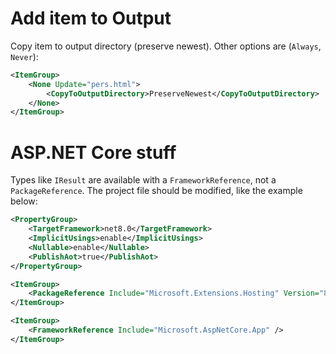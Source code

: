 # Add item to Output

Copy item to output directory (preserve newest). Other options are (`Always`, `Never`):

```xml
<ItemGroup>
	<None Update="pers.html">
		<CopyToOutputDirectory>PreserveNewest</CopyToOutputDirectory>
	</None>
</ItemGroup>

```

# ASP.NET Core stuff

Types like `IResult` are available with a `FrameworkReference`, not a `PackageReference`. The project file should be modified, like the example below:

```xml
<PropertyGroup>
	<TargetFramework>net8.0</TargetFramework>
	<ImplicitUsings>enable</ImplicitUsings>
	<Nullable>enable</Nullable>
	<PublishAot>true</PublishAot>
</PropertyGroup>

<ItemGroup>
	<PackageReference Include="Microsoft.Extensions.Hosting" Version="8.0.0" />
</ItemGroup>

<ItemGroup>
	<FrameworkReference Include="Microsoft.AspNetCore.App" />
</ItemGroup>
```


